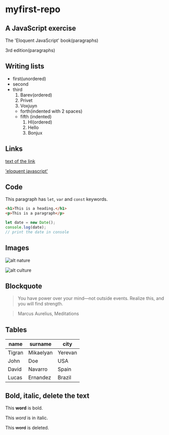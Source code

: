 # myfirst-repo
## A JavaScript exercise
The 'Eloquent JavaScript' book(paragraphs)

3rd edition(paragraphs)

## Writing lists

+ first(unordered)
+ second
+ third
  1. Barev(ordered)
  2. Privet
  3. Voxjuyn
  + forth(indented with 2 spaces)
  + fifth (indented)
    1. HI(ordered)
    2. Hello
    3. Bonjux
    
## Links   

[text of the link](https://github.com/TigMik/myfirst-repo)

['eloquent javascript'](https://eloquentjavascript.net/)

## Code

This paragraph has `let`, `var` and `const` keywords.
          
 ```html
 <h1>This is a heading.</h1>
 <p>This is a paragraph</p>
```

```javascript
let date = new Date();
console.log(date);
// print the date in console
```

## Images

![alt nature](https://cdn1.medicalnewstoday.com/content/images/articles/325/325466/man-walking-dog.jpg)
 
![alt culture](https://hackernoon.com/drafts/asge324t.png)

## Blockquote

> You have power over your mind—not outside events. Realize this, and you will find strength.

> Marcus Aurelius, Meditations

## Tables

| name | surname | city |
| --- | --- | --- |
| Tigran | Mikaelyan | Yerevan |
| John| Doe| USA |
| David | Navarro | Spain |
| Lucas| Ernandez| Brazil |

##  Bold, italic, delete the text

This **word** is bold.

This *word* is in italic.

This ~~word~~ is deleted.
